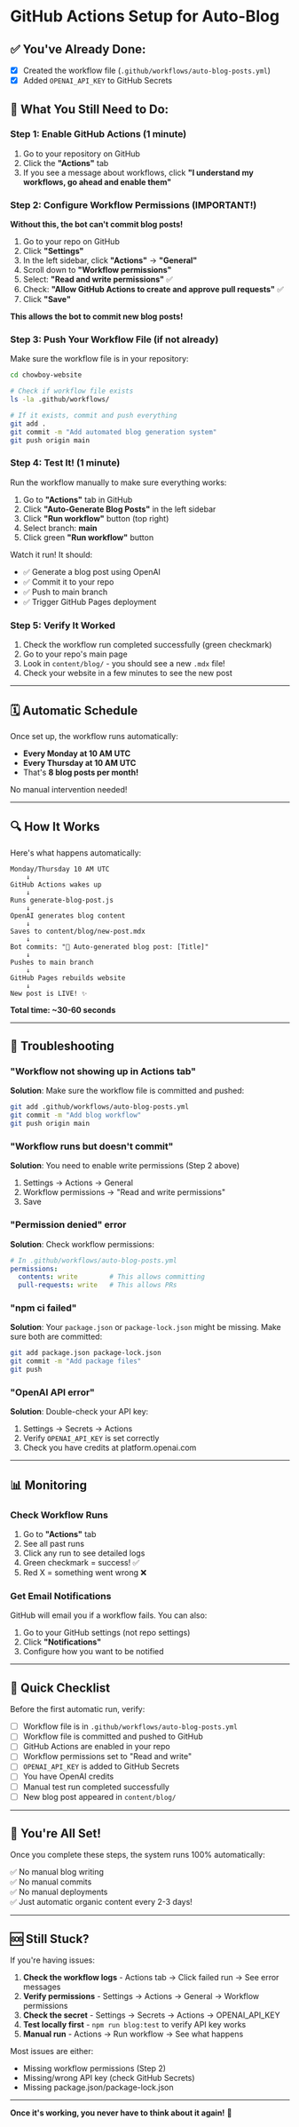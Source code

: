 # GitHub Actions Setup for Auto-Blog

## ✅ You've Already Done:
- [x] Created the workflow file (`.github/workflows/auto-blog-posts.yml`)
- [x] Added `OPENAI_API_KEY` to GitHub Secrets

## 🔧 What You Still Need to Do:

### Step 1: Enable GitHub Actions (1 minute)

1. Go to your repository on GitHub
2. Click the **"Actions"** tab
3. If you see a message about workflows, click **"I understand my workflows, go ahead and enable them"**

### Step 2: Configure Workflow Permissions (IMPORTANT!)

**Without this, the bot can't commit blog posts!**

1. Go to your repo on GitHub
2. Click **"Settings"**
3. In the left sidebar, click **"Actions"** → **"General"**
4. Scroll down to **"Workflow permissions"**
5. Select: **"Read and write permissions"** ✅
6. Check: **"Allow GitHub Actions to create and approve pull requests"** ✅
7. Click **"Save"**

**This allows the bot to commit new blog posts!**

### Step 3: Push Your Workflow File (if not already)

Make sure the workflow file is in your repository:

```bash
cd chowboy-website

# Check if workflow file exists
ls -la .github/workflows/

# If it exists, commit and push everything
git add .
git commit -m "Add automated blog generation system"
git push origin main
```

### Step 4: Test It! (1 minute)

Run the workflow manually to make sure everything works:

1. Go to **"Actions"** tab in GitHub
2. Click **"Auto-Generate Blog Posts"** in the left sidebar
3. Click **"Run workflow"** button (top right)
4. Select branch: **main**
5. Click green **"Run workflow"** button

Watch it run! It should:
- ✅ Generate a blog post using OpenAI
- ✅ Commit it to your repo
- ✅ Push to main branch
- ✅ Trigger GitHub Pages deployment

### Step 5: Verify It Worked

1. Check the workflow run completed successfully (green checkmark)
2. Go to your repo's main page
3. Look in `content/blog/` - you should see a new `.mdx` file!
4. Check your website in a few minutes to see the new post

---

## 🗓️ Automatic Schedule

Once set up, the workflow runs automatically:

- **Every Monday at 10 AM UTC**
- **Every Thursday at 10 AM UTC**
- That's **8 blog posts per month!**

No manual intervention needed!

---

## 🔍 How It Works

Here's what happens automatically:

```
Monday/Thursday 10 AM UTC
    ↓
GitHub Actions wakes up
    ↓
Runs generate-blog-post.js
    ↓
OpenAI generates blog content
    ↓
Saves to content/blog/new-post.mdx
    ↓
Bot commits: "🤖 Auto-generated blog post: [Title]"
    ↓
Pushes to main branch
    ↓
GitHub Pages rebuilds website
    ↓
New post is LIVE! ✨
```

**Total time: ~30-60 seconds**

---

## 🐛 Troubleshooting

### "Workflow not showing up in Actions tab"

**Solution**: Make sure the workflow file is committed and pushed:
```bash
git add .github/workflows/auto-blog-posts.yml
git commit -m "Add blog workflow"
git push origin main
```

### "Workflow runs but doesn't commit"

**Solution**: You need to enable write permissions (Step 2 above)
1. Settings → Actions → General
2. Workflow permissions → "Read and write permissions"
3. Save

### "Permission denied" error

**Solution**: Check workflow permissions:
```yaml
# In .github/workflows/auto-blog-posts.yml
permissions:
  contents: write        # This allows committing
  pull-requests: write   # This allows PRs
```

### "npm ci failed"

**Solution**: Your `package.json` or `package-lock.json` might be missing. Make sure both are committed:
```bash
git add package.json package-lock.json
git commit -m "Add package files"
git push
```

### "OpenAI API error"

**Solution**: Double-check your API key:
1. Settings → Secrets → Actions
2. Verify `OPENAI_API_KEY` is set correctly
3. Check you have credits at platform.openai.com

---

## 📊 Monitoring

### Check Workflow Runs

1. Go to **"Actions"** tab
2. See all past runs
3. Click any run to see detailed logs
4. Green checkmark = success! ✅
5. Red X = something went wrong ❌

### Get Email Notifications

GitHub will email you if a workflow fails. You can also:
1. Go to your GitHub settings (not repo settings)
2. Click **"Notifications"**
3. Configure how you want to be notified

---

## 📝 Quick Checklist

Before the first automatic run, verify:

- [ ] Workflow file is in `.github/workflows/auto-blog-posts.yml`
- [ ] Workflow file is committed and pushed to GitHub
- [ ] GitHub Actions are enabled in your repo
- [ ] Workflow permissions set to "Read and write"
- [ ] `OPENAI_API_KEY` is added to GitHub Secrets
- [ ] You have OpenAI credits
- [ ] Manual test run completed successfully
- [ ] New blog post appeared in `content/blog/`

---

## 🎉 You're All Set!

Once you complete these steps, the system runs 100% automatically:

✅ No manual blog writing  
✅ No manual commits  
✅ No manual deployments  
✅ Just automatic organic content every 2-3 days!

---

## 🆘 Still Stuck?

If you're having issues:

1. **Check the workflow logs** - Actions tab → Click failed run → See error messages
2. **Verify permissions** - Settings → Actions → General → Workflow permissions
3. **Check the secret** - Settings → Secrets → Actions → OPENAI_API_KEY
4. **Test locally first** - `npm run blog:test` to verify API key works
5. **Manual run** - Actions → Run workflow → See what happens

Most issues are either:
- Missing workflow permissions (Step 2)
- Missing/wrong API key (check GitHub Secrets)
- Missing package.json/package-lock.json

---

**Once it's working, you never have to think about it again!** 🚀

